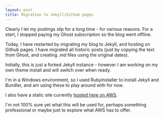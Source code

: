 ```yaml
---
layout: post
title: Migration to Jekyll/Github pages
---
```


Clearly I let my postings slip for a long time - for various reasons. For a start, I stopped paying my Ghost subscription so the blog went offline.

Today, I have restarted by migrating my blog to Jekyll, and hosting on Github pages. I have migrated all historic posts (just by copying the text from Ghost, and creating .md files using the original dates).

Initially, this is just a forked Jekyll instance - however I am working on my own theme install and will switch over when ready.

I'm in a Windows environment, so I used RubyInstaller to install Jekyll and Bundler, and am using these to play around with for now.

I also have a static site currently [hosted here on AWS](http://www.devronsoft.com/).

I'm not 100% sure yet what this will be used for, perhaps something professional or maybe just to explore what AWS has to offer.
